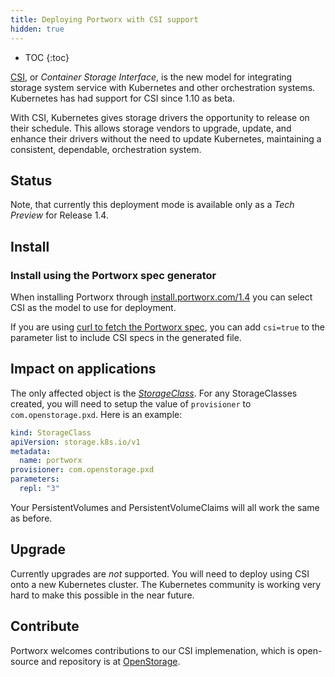 ```yaml
---
title: Deploying Portworx with CSI support
hidden: true
---
```


* TOC
{:toc}

[CSI](https://kubernetes-csi.github.io/), or _Container Storage Interface_, is
the new model for integrating storage system service with Kubernetes and other
orchestration systems. Kubernetes has had support for CSI since 1.10 as beta.

With CSI, Kubernetes gives storage drivers the opportunity to release on their
schedule. This allows storage vendors to upgrade, update, and enhance their drivers
without the need to update Kubernetes, maintaining a consistent, dependable,
orchestration system.

## Status
Note, that currently this deployment mode is available only as a _Tech Preview_ for Release 1.4.

## Install

### Install using the Portworx spec generator
When installing Portworx through [install.portworx.com/1.4](https://install.portworx.com/1.4)
you can select CSI as the model to use for deployment.

If you are using [curl to fetch the Portworx
spec](https://docs.portworx.com/scheduler/kubernetes/px-k8s-spec-curl.html), you can add
`csi=true` to the parameter list to include CSI specs in the generated file.

## Impact on applications

The only affected object is the [_StorageClass_](https://kubernetes-csi.github.io/docs/Usage.html#dynamic-provisioning).
For any StorageClasses created, you will need to setup the value of `provisioner`
to `com.openstorage.pxd`. Here is an example:

```yaml
kind: StorageClass
apiVersion: storage.k8s.io/v1
metadata:
  name: portworx
provisioner: com.openstorage.pxd
parameters:
  repl: "3"
```

Your PersistentVolumes and PersistentVolumeClaims will all work the same as before.

## Upgrade

Currently upgrades are _not_ supported. You will need to deploy using CSI onto
a new Kubernetes cluster. The Kubernetes community is working very hard to make
this possible in the near future.

## Contribute

Portworx welcomes contributions to our CSI implemenation, which is open-source
and repository is at [OpenStorage](https://github.com/libopenstorage/openstorage).
